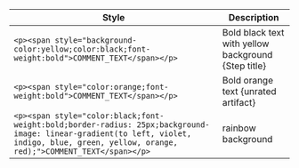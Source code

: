 |Style|Description|
|---|---|
|```<p><span style="background-color:yellow;color:black;font-weight:bold">COMMENT_TEXT</span></p>```|Bold black text with yellow background {Step title}|
|```<p><span style="color:orange;font-weight:bold">COMMENT_TEXT</span></p>```|Bold orange text {unrated artifact}|
|```<p><span style="color:black;font-weight:bold;border-radius: 25px;background-image: linear-gradient(to left, violet, indigo, blue, green, yellow, orange, red);">COMMENT_TEXT</span></p>```|rainbow background|
